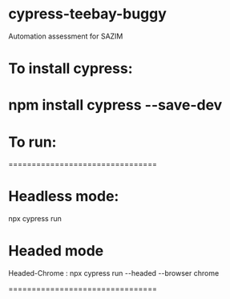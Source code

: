 # cypress-teebay-buggy

Automation assessment for SAZIM

# To install cypress:

npm install cypress --save-dev
================================

# To run:

================================

# Headless mode:

npx cypress run

# Headed mode

Headed-Chrome :
npx cypress run --headed --browser chrome

================================
